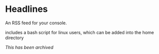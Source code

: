 # Headlines
An RSS feed for your console.

includes a bash script for linux users, which can be added into the home directory

*This has been archived*
